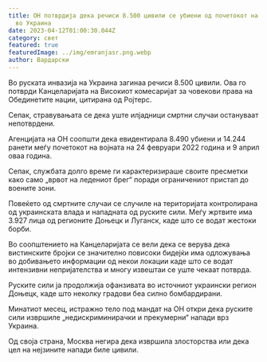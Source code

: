 ```yaml
---
title: ОН потврдија дека речиси 8.500 цивили се убиени од почетокот на војната
  во Украина
date: 2023-04-12T01:00:30.044Z
category: свет
featured: true
featuredImage: ../img/emranjasr.png.webp
author: Вардарски
---
```


Во руската инвазија на Украина загинаа речиси 8.500 цивили. Ова го потврди Канцеларијата на Високиот комесаријат за човекови права на Обединетите нации, цитирана од Ројтерс.

Сепак, стравувањата се дека уште илјадници смртни случаи остануваат непотврдени.

Агенцијата на ОН соопшти дека евидентирала 8.490 убиени и 14.244 ранети меѓу почетокот на војната на 24 февруари 2022 година и 9 април оваа година.

Сепак, службата долго време ги карактеризираше своите пресметки како само „врвот на ледениот брег“ поради ограничениот пристап до воените зони.

Повеќето од смртните случаи се случиле на територијата контролирана од украинската влада и нападната од руските сили. Меѓу жртвите има 3.927 лица од регионите Доњецк и Луганск, каде што се водат жестоки борби.

Во соопштението на Канцеларијата се вели дека се верува дека вистинските бројки се значително повисоки бидејќи има одложувања во добивањето информации од некои локации каде што се водат интензивни непријателства и многу извештаи се уште чекаат потврда.

Руските сили ја продолжија офанзивата во источниот украински регион Доњецк, каде што неколку градови беа силно бомбардирани.

Минатиот месец, истражно тело под мандат на ОН откри дека руските сили извршиле „недискриминирачки и прекумерни“ напади врз Украина.

Од своја страна, Москва негира дека извршила злосторства или дека цел на нејзините напади биле цивили.
